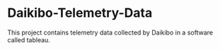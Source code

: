 # Daikibo-Telemetry-Data
This project contains telemetry data collected by Daikibo in a software called tableau.
